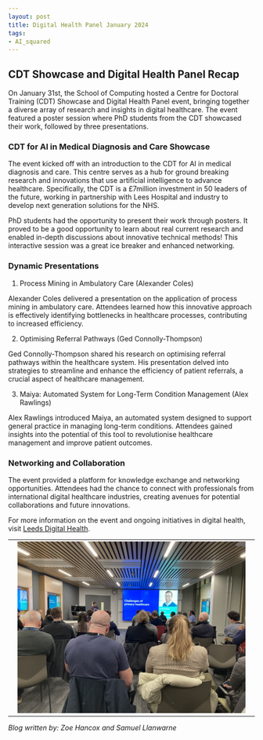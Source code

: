 ```yaml
---
layout: post
title: Digital Health Panel January 2024
tags:
- AI_squared
---
```



## CDT Showcase and Digital Health Panel Recap

On January 31st, the School of Computing hosted a Centre for Doctoral Training (CDT) Showcase and Digital Health Panel event,
bringing together a diverse array of research and insights in digital healthcare. The event featured a poster session where PhD students from the CDT showcased their work, followed by three presentations.

### CDT for AI in Medical Diagnosis and Care Showcase

The event kicked off with an introduction to the CDT for AI in medical diagnosis and care.
This centre serves as a hub for ground breaking research and innovations that use artificial intelligence to advance healthcare. Specifically, the CDT is a £7million investment in 50 leaders of the future, working in partnership with Lees Hospital and industry to develop next generation solutions for the NHS.

PhD students had the opportunity to present their work through posters. It proved to be a good opportunity to learn about real current research and enabled in-depth discussions about innovative technical methods! This interactive session was a great ice breaker and enhanced networking.

### Dynamic Presentations

1. Process Mining in Ambulatory Care (Alexander Coles)

Alexander Coles delivered a presentation on the application of process mining in ambulatory care.
Attendees learned how this innovative approach is effectively identifying bottlenecks in healthcare processes, contributing to increased efficiency.

2. Optimising Referral Pathways (Ged Connolly-Thompson)

Ged Connolly-Thompson shared his research on optimising referral pathways within the healthcare system. His presentation delved into strategies to streamline and enhance the efficiency of patient referrals, a crucial aspect of healthcare management.

3. Maiya: Automated System for Long-Term Condition Management (Alex Rawlings)

Alex Rawlings introduced Maiya, an automated system designed to support general practice in managing long-term conditions. Attendees gained insights into the potential of this tool to revolutionise healthcare management and improve patient outcomes.

### Networking and Collaboration

The event provided a platform for knowledge exchange and networking opportunities. Attendees had the chance to connect with professionals from international digital healthcare industries, creating avenues for potential collaborations and future innovations.



For more information on the event and ongoing initiatives in digital health, visit [Leeds Digital Health](https://www.leedsdigitalhealth.com/). 



<table>
<tr>
<th><img src="/images/digital_health_panel_jan_2024.png" style="max-width: 95%;" /></th>
</tr>
</table>

*Blog written by: Zoe Hancox and Samuel Llanwarne*
